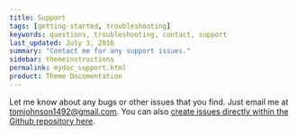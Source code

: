 ```yaml
---
title: Support
tags: [getting-started, troubleshooting]
keywords: questions, troubleshooting, contact, support
last_updated: July 3, 2016
summary: "Contact me for any support issues."
sidebar: themeinstructions
permalink: mydoc_support.html
product: Theme Documentation
---
```


Let me know about any bugs or other issues that you find. Just email me at <a href="mailto:tomjohnson1492@gmail.com">tomjohnson1492@gmail.com</a>. You can also [create issues directly within the Github repository here](https://github.com/tomjohnson1492/jekyll-doc/issues).
